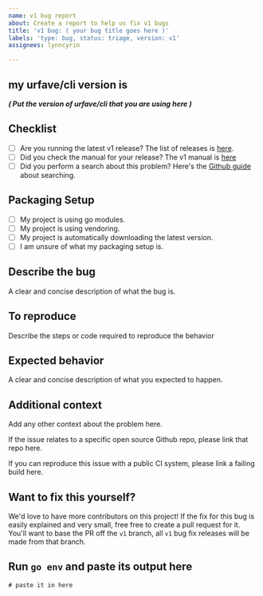 ```yaml
---
name: v1 bug report
about: Create a report to help us fix v1 bugs
title: 'v1 bug: ( your bug title goes here )'
labels: 'type: bug, status: triage, version: v1'
assignees: lynncyrin

---
```


## my urfave/cli version is

_**( Put the version of urfave/cli that you are using here )**_

## Checklist

* [ ] Are you running the latest v1 release? The list of releases is [here](https://github.com/urfave/cli/releases).
* [ ] Did you check the manual for your release? The v1 manual is [here](https://github.com/urfave/cli/blob/master/docs/v1/manual.md)
* [ ] Did you perform a search about this problem? Here's the [Github guide](https://help.github.com/en/github/managing-your-work-on-github/using-search-to-filter-issues-and-pull-requests) about searching.

## Packaging Setup

- [ ] My project is using go modules.
- [ ] My project is using vendoring.
- [ ] My project is automatically downloading the latest version.
- [ ] I am unsure of what my packaging setup is.

## Describe the bug

A clear and concise description of what the bug is.

## To reproduce

Describe the steps or code required to reproduce the behavior

## Expected behavior

A clear and concise description of what you expected to happen.

## Additional context

Add any other context about the problem here.

If the issue relates to a specific open source Github repo, please link that repo here.

If you can reproduce this issue with a public CI system, please link a failing build here.

## Want to fix this yourself?

We'd love to have more contributors on this project! If the fix for this bug is easily explained and very small, free free to create a pull request for it. You'll want to base the PR off the `v1` branch, all `v1` bug fix releases will be made from that branch.

## Run `go env` and paste its output here

```
# paste it in here
```
